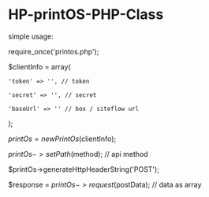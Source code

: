 # HP-printOS-PHP-Class

simple usage:

require_once('printos.php');

$clientInfo = array(

	'token' => '', // token
	
	'secret' => '', // secret
	
	'baseUrl' => '' // box / siteflow url
	
);

$printOs = new PrintOs($clientInfo);

$printOs->setPath($method); // api method

$printOs->generateHttpHeaderString('POST');

$response = $printOs->request($postData); // data as array

